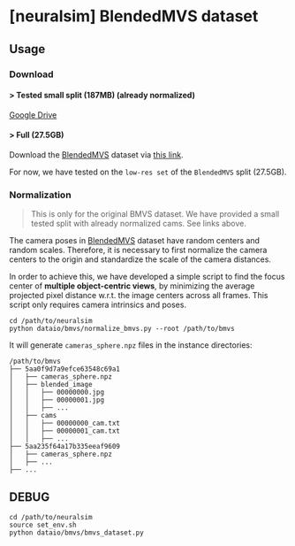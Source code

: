 # [neuralsim] BlendedMVS dataset

## Usage

### Download

#### > Tested small split (187MB) (already normalized)

[Google Drive](https://drive.google.com/file/d/13hpXTYtjXNDu1HyFZSy66-ZF1H6wFPYW/view?usp=drive_link)

#### > Full (27.5GB)

Download the [BlendedMVS](https://github.com/YoYo000/BlendedMVS) dataset via [this link](https://github.com/YoYo000/BlendedMVS#download).

For now, we have tested on the `low-res set` of the `BlendedMVS` split (27.5GB).

### Normalization

> This is only for the original BMVS dataset. We have provided a small tested split with already normalized cams. See links above.

The camera poses in [BlendedMVS](https://github.com/YoYo000/BlendedMVS) dataset have random centers and random scales. Therefore, it is necessary to first normalize the camera centers to the origin and standardize the scale of the camera distances.

In order to achieve this, we have developed a simple script to find the focus center of **multiple object-centric views**, by minimizing the average projected pixel distance w.r.t. the image centers across all frames. This script only requires camera intrinsics and poses.

```shell
cd /path/to/neuralsim
python dataio/bmvs/normalize_bmvs.py --root /path/to/bmvs
```

It will generate `cameras_sphere.npz` files in the instance directories:

```
/path/to/bmvs
├── 5aa0f9d7a9efce63548c69a1
│   ├── cameras_sphere.npz
│   ├── blended_image
│   │   ├── 00000000.jpg
│   │   ├── 00000001.jpg
│   │   ├── ...
│   ├── cams
│   │   ├── 00000000_cam.txt
│   │   ├── 00000001_cam.txt
│   │   ├── ...
├── 5aa235f64a17b335eeaf9609
│   ├── cameras_sphere.npz
│   ├── ...
├── ...
```

## DEBUG

```shell
cd /path/to/neuralsim
source set_env.sh
python dataio/bmvs/bmvs_dataset.py
```
